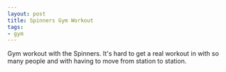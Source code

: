 ```yaml
---
layout: post
title: Spinners Gym Workout
tags:
- gym
---
```


Gym workout with the Spinners. It's hard to get a real workout in with so many people and with having to move from station to station. 
